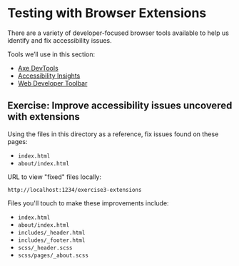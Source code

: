 # Testing with Browser Extensions

There are a variety of developer-focused browser tools available to help us identify and fix
accessibility issues.

Tools we’ll use in this section:

- [Axe DevTools](https://www.deque.com/axe/browser-extensions/)
- [Accessibility Insights](https://accessibilityinsights.io/)
- [Web Developer Toolbar](https://chrispederick.com/work/web-developer/)

## Exercise: Improve accessibility issues uncovered with extensions

Using the files in this directory as a reference, fix issues found on these pages:

- `index.html`
- `about/index.html`

URL to view "fixed" files locally:

`http://localhost:1234/exercise3-extensions`

Files you'll touch to make these improvements include:

- `index.html`
- `about/index.html`
- `includes/_header.html`
- `includes/_footer.html`
- `scss/_header.scss`
- `scss/pages/_about.scss`
